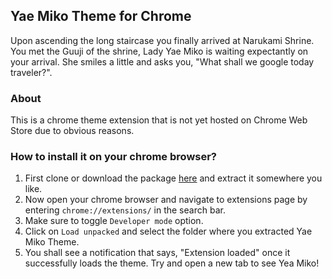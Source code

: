 ## Yae Miko Theme for Chrome

Upon ascending the long staircase you finally arrived at Narukami Shrine. You met the Guuji of the shrine, Lady Yae Miko is waiting expectantly on your arrival. She smiles a little and asks you, "What shall we google today traveler?".

### About

This is a chrome theme extension that is not yet hosted on Chrome Web Store due to obvious reasons.

### How to install it on your chrome browser?

1. First clone or download the package [here](https://github.com/lnfel/yae-miko-theme/archive/refs/tags/v1.0.zip) and extract it somewhere you like.
2. Now open your chrome browser and navigate to extensions page by entering `chrome://extensions/` in the search bar.
3. Make sure to toggle `Developer mode` option.
4. Click on `Load unpacked` and select the folder where you extracted Yae Miko Theme.
5. You shall see a notification that says, "Extension loaded" once it successfully loads the theme. Try and open a new tab to see Yea Miko!